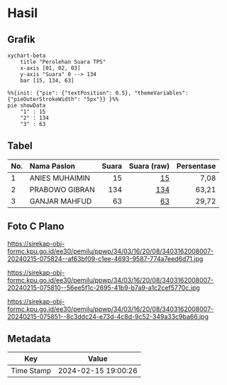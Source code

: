 # Hasil

## Grafik

```mermaid
xychart-beta
    title "Perolehan Suara TPS"
    x-axis [01, 02, 03]
    y-axis "Suara" 0 --> 134
    bar [15, 134, 63]
```

```mermaid
%%{init: {"pie": {"textPosition": 0.5}, "themeVariables": {"pieOuterStrokeWidth": "5px"}} }%%
pie showData
    "1" : 15
    "2" : 134
    "3" : 63
```

## Tabel

| No. | Nama Paslon    | Suara | Suara (raw) | Persentase |
|:--- |:-------------- | -----:| -----------:| ----------:|
| 1   | ANIES MUHAIMIN | 15    | [15][p-1]   | 7,08       |
| 2   | PRABOWO GIBRAN | 134   | [134][p-2]  | 63,21      |
| 3   | GANJAR MAHFUD  | 63    | [63][p-3]   | 29,72      |


[p-1]: https://github.com/gigit-pemilu/pemilu-2024-34-di-yogyakarta/blob/main/pilpres/hitung-suara/sub/34-di-yogyakarta/sub/03-gunungkidul/sub/16-girisubo/sub/2008-songbanyu/sub/007-tps/sub/paslon-1.txt
[p-2]: https://github.com/gigit-pemilu/pemilu-2024-34-di-yogyakarta/blob/main/pilpres/hitung-suara/sub/34-di-yogyakarta/sub/03-gunungkidul/sub/16-girisubo/sub/2008-songbanyu/sub/007-tps/sub/paslon-2.txt
[p-3]: https://github.com/gigit-pemilu/pemilu-2024-34-di-yogyakarta/blob/main/pilpres/hitung-suara/sub/34-di-yogyakarta/sub/03-gunungkidul/sub/16-girisubo/sub/2008-songbanyu/sub/007-tps/sub/paslon-3.txt

## Foto C Plano

https://sirekap-obj-formc.kpu.go.id/ee30/pemilu/ppwp/34/03/16/20/08/3403162008007-20240215-075824--af63bf09-c1ee-4693-9587-774a7eed6d71.jpg

https://sirekap-obj-formc.kpu.go.id/ee30/pemilu/ppwp/34/03/16/20/08/3403162008007-20240215-075810--56ee5f1c-2695-41b9-b7a9-a1c2cef5770c.jpg

https://sirekap-obj-formc.kpu.go.id/ee30/pemilu/ppwp/34/03/16/20/08/3403162008007-20240215-075851--8c3ddc24-e73d-4c8d-9c52-349a33c9ba66.jpg


## Metadata

| Key        | Value               |
| ---------- | ------------------- |
| Time Stamp | 2024-02-15 19:00:26 |



